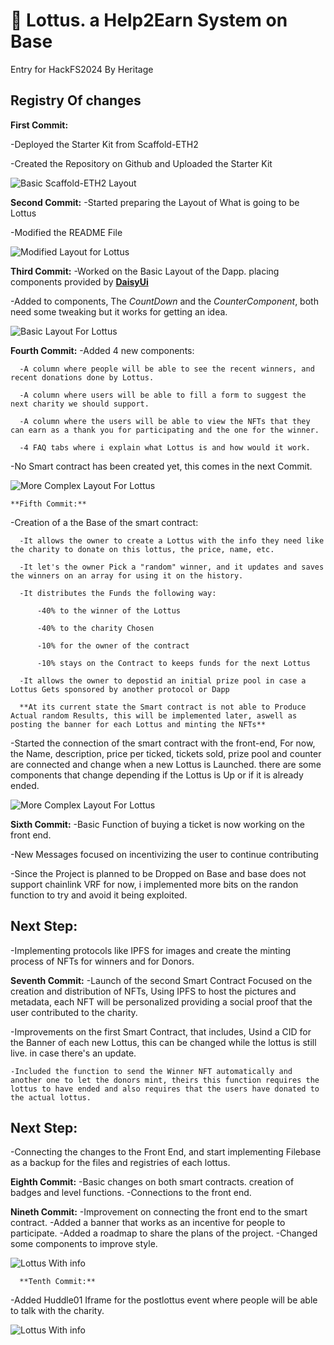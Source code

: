 # 🪷 Lottus. a Help2Earn System on Base
Entry for HackFS2024 By Heritage

## Registry Of changes

**First Commit:** 

  -Deployed the Starter Kit from Scaffold-ETH2 

  -Created the Repository on Github and Uploaded the Starter Kit

  ![Basic Scaffold-ETH2 Layout](https://github.com/scaffold-eth/scaffold-eth-2/assets/55535804/b237af0c-5027-4849-a5c1-2e31495cccb1)

**Second Commit:** 
  -Started preparing the Layout of What is going to be Lottus

  -Modified the README File

  ![Modified Layout for Lottus](https://firebasestorage.googleapis.com/v0/b/heartventure-18dee.appspot.com/o/Lottus%2Fimagen_2024-05-17_134807331.png?alt=media&token=6c51cf2e-b131-47f0-97dc-9dd3393441e2)

**Third Commit:** 
  -Worked on the Basic Layout of the Dapp. placing components provided by [**DaisyUi**](https://daisyui.com)

  -Added to components, The *CountDown* and the *CounterComponent*, both need some tweaking but it works for getting an idea. 

   ![Basic Layout For Lottus](https://firebasestorage.googleapis.com/v0/b/heartventure-18dee.appspot.com/o/Lottus%2Fimagen_2024-05-17_173746413.png?alt=media&token=237f79c8-847d-42aa-94de-54ada4485d01)

 **Fourth Commit:** 
  -Added 4 new components: 

      -A column where people will be able to see the recent winners, and recent donations done by Lottus.

      -A column where users will be able to fill a form to suggest the next charity we should support.

      -A column where the users will be able to view the NFTs that they can earn as a thank you for participating and the one for the winner.

      -4 FAQ tabs where i explain what Lottus is and how would it work. 

  -No Smart contract has been created yet, this comes in the next Commit. 

   ![More Complex Layout For Lottus](https://firebasestorage.googleapis.com/v0/b/heartventure-18dee.appspot.com/o/Lottus%2Fimagen_2024-05-17_193147892.png?alt=media&token=67670985-0450-4256-a216-958e8a1f82ae)

    **Fifth Commit:** 
  -Creation of a the Base of the smart contract: 

      -It allows the owner to create a Lottus with the info they need like the charity to donate on this lottus, the price, name, etc.

      -It let's the owner Pick a "random" winner, and it updates and saves the winners on an array for using it on the history.

      -It distributes the Funds the following way: 

          -40% to the winner of the Lottus

          -40% to the charity Chosen

          -10% for the owner of the contract

          -10% stays on the Contract to keeps funds for the next Lottus

      -It allows the owner to depostid an initial prize pool in case a Lottus Gets sponsored by another protocol or Dapp

      **At its current state the Smart contract is not able to Produce Actual random Results, this will be implemented later, aswell as posting the banner for each Lottus and minting the NFTs**

  -Started the connection of the smart contract with the front-end, For now, the Name, description, price per ticked, tickets sold, prize pool and counter are connected and change when a new Lottus is Launched. there are some components that change depending if the Lottus is Up or if it is already ended.

 

   ![More Complex Layout For Lottus](https://firebasestorage.googleapis.com/v0/b/heartventure-18dee.appspot.com/o/Lottus%2Fimagen_2024-05-18_003107203.png?alt=media&token=8dd8ba8b-27cc-44de-9a32-b5d8c82b9da5)


   **Sixth Commit:** 
  -Basic Function of buying a ticket is now working on the front end. 

  -New Messages focused on incentivizing the user to continue contributing

  -Since the Project is planned to be Dropped on Base and base does not support chainlink VRF for now, i implemented more bits on the randon function to try and avoid it being exploited.

 ## Next Step: 

 -Implementing protocols like IPFS for images and create the minting process of NFTs for winners and for Donors. 

  **Seventh Commit:** 
  -Launch of the second Smart Contract Focused on the creation and distribution of NFTs, Using IPFS to host the pictures and metadata, each NFT will be personalized providing a social proof that the user contributed to the charity.

  -Improvements on the first Smart Contract, that includes, Usind a CID for the Banner of each new Lottus, this can be changed while the lottus is still live. in case there's an update.

    -Included the function to send the Winner NFT automatically and another one to let the donors mint, theirs this function requires the lottus to have ended and also requires that the users have donated to the actual lottus.


 ## Next Step: 

 -Connecting the changes to the Front End, and start implementing Filebase as a backup for the files and registries of each lottus. 

   **Eighth Commit:** 
  -Basic changes on both smart contracts. creation of badges and level functions. 
  -Connections to the front end. 


   **Nineth Commit:** 
  -Improvement on connecting the front end to the smart contract. 
  -Added a banner that works as an incentive for people to participate.
  -Added a roadmap to share the plans of the project.
  -Changed some components to improve style. 

  
   ![Lottus With info](https://firebasestorage.googleapis.com/v0/b/heartventure-18dee.appspot.com/o/Lottus%2Ffsfsf.png?alt=media&token=bd0f9345-0233-488b-b8f2-66ff744d3f70)

      **Tenth Commit:** 
  -Added Huddle01 Iframe for the postlottus event where people will be able to talk with the charity. 
  

  
   ![Lottus With info](https://firebasestorage.googleapis.com/v0/b/heartventure-18dee.appspot.com/o/Lottus%2Fggfggf.png?alt=media&token=69accc4e-fe9b-484b-bcd5-d5cac3ffb159)

